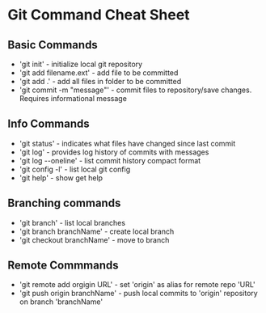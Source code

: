 # Git Command Cheat Sheet

## Basic Commands
* 'git init' - initialize local git repository
* 'git add filename.ext' - add file to be committed
* 'git add .' - add all files in folder to be committed
* 'git commit -m "message"' - commit files to repository/save changes. Requires informational message


## Info Commands
* 'git status' - indicates what files have changed since last commit
* 'git log' - provides log history of commits with messages
* 'git log --oneline' - list commit history compact format
* 'git config -l' - list local git config
* 'git help' - show get help

## Branching commands
* 'git branch' - list local branches
* 'git branch branchName' - create local branch
* 'git checkout branchName' - move to branch

## Remote Commmands
* 'git remote add orgigin URL' - set 'origin' as alias for remote repo 'URL'
* 'git push origin branchName' - push local commits to 'origin' repository on branch 'branchName'